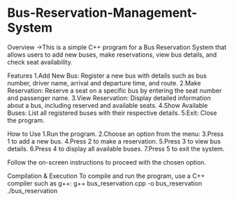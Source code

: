 # Bus-Reservation-Management-System
Overview
->This is a simple C++ program for a Bus Reservation System that allows users to add new buses, make reservations, view bus details, and check seat availability.

Features
1.Add New Bus: Register a new bus with details such as bus number, driver name, arrival and departure time, and route.
2.Make Reservation: Reserve a seat on a specific bus by entering the seat number and passenger name.
3.View Reservation: Display detailed information about a bus, including reserved and available seats.
4.Show Available Buses: List all registered buses with their respective details.
5.Exit: Close the program.

How to Use
1.Run the program.
2.Choose an option from the menu:
3.Press 1 to add a new bus.
4.Press 2 to make a reservation.
5.Press 3 to view bus details.
6.Press 4 to display all available buses.
7.Press 5 to exit the system.

Follow the on-screen instructions to proceed with the chosen option.

Compilation & Execution
To compile and run the program, use a C++ compiler such as g++:
g++ bus_reservation.cpp -o bus_reservation
 ./bus_reservation

